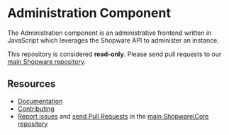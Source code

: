 Administration Component
========================

The Administration component is an administrative frontend written in JavaScript which 
leverages the Shopware API to administer an instance.

This repository is considered **read-only**. Please send pull requests
to our [main Shopware repository](https://github.com/shopware/shopware).

Resources
---------

  * [Documentation](https://developer.snapadmin.net)
  * [Contributing](https://developer.snapadmin.net/docs/resources/guidelines/code/contribution.html)
  * [Report issues](https://github.com/shopware/shopware/issues) and
    [send Pull Requests](https://github.com/shopware/shopware/pulls)
    in the [main Shopware\Core repository](https://github.com/shopware/shopware)
